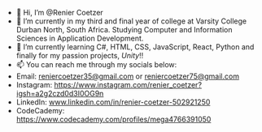 - 👋 Hi, I’m @Renier Coetzer
- 👀 I’m currently in my third and final year of college at Varsity College Durban North, South Africa. Studying Computer and Information Sciences in Application Development.
- 🌱 I’m currently learning C#, HTML, CSS, JavaScript, React, Python and finally for my passion projects, *Unity*!!
- 📫 You can reach me through my socials below:
- Email: reniercoetzer35@gmail.com or reniercoetzer75@gmail.com
- Instagram: https://www.instagram.com/renier_coetzer?igsh=a2g2czd0d3I0OG9n
- LinkedIn: www.linkedin.com/in/renier-coetzer-502921250
- CodeCademy: https://www.codecademy.com/profiles/mega4766391050
